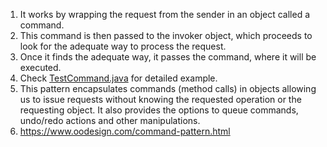 1. It works by wrapping the request from the sender in an object called a command. 
2. This command is then passed to the invoker object, which proceeds to look for the adequate way to process the request. 
3. Once it finds the adequate way, it passes the command, where it will be executed.
4. Check [TestCommand.java](https://github.com/javadroider/AlgoDSInJava/blob/master/src/com/javadroider/designpatterns/behavioral/command/TestCommand.java) for detailed example.
5. This pattern encapsulates commands (method calls) in objects allowing us to issue requests without knowing the requested operation or the requesting object. It also provides the options to queue commands, undo/redo actions and other manipulations.
6. https://www.oodesign.com/command-pattern.html
